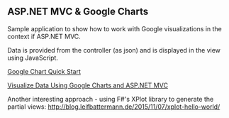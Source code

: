 ## ASP.NET MVC & Google Charts

Sample application to show how to work with Google visualizations in the context if ASP.NET MVC.

Data is provided from the controller (as json) and is displayed in the view using JavaScript.

[Google Chart Quick Start](https://google-developers.appspot.com/chart/interactive/docs/quick_start)

[Visualize Data Using Google Charts and ASP.NET MVC](https://blog.cinlogic.com/2016/02/26/visualize-data-using-google-charts-and-aspnet-mvc/)


Another interesting approach - using F#'s XPlot library to generate the partial views: http://blog.leifbattermann.de/2015/11/07/xplot-hello-world/ 
